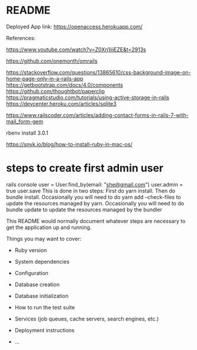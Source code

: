 # README
Deployed App link: https://openaccess.herokuapp.com/

References:

https://www.youtube.com/watch?v=Z0Xn1iiiEZE&t=2913s

https://github.com/onemonth/omrails

https://stackoverflow.com/questions/13865610/css-background-image-on-home-page-only-in-a-rails-app
https://getbootstrap.com/docs/4.0/components
https://github.com/thoughtbot/paperclip
https://pragmaticstudio.com/tutorials/using-active-storage-in-rails
https://devcenter.heroku.com/articles/sqlite3

https://www.railscoder.com/articles/adding-contact-forms-in-rails-7-with-mail_form-gem

 rbenv install 3.0.1

 https://snyk.io/blog/how-to-install-ruby-in-mac-os/

# steps to create first admin user
rails console
user = User.find_by(email: "she@gmail.com")
user.admin = true
user.save
This is done in two steps: First do yarn install. Then do bundle install. Occasionally you will need to do yarn add –check-files to update the resources managed by yarn. Occasionally you will need to do bundle update to update the resources managed by the bundler

This README would normally document whatever steps are necessary to get the
application up and running.

Things you may want to cover:

* Ruby version

* System dependencies

* Configuration

* Database creation

* Database initialization

* How to run the test suite

* Services (job queues, cache servers, search engines, etc.)

* Deployment instructions

* ...
